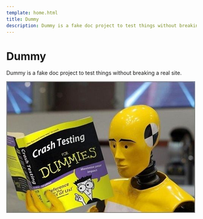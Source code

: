 ```yaml
---
template: home.html
title: Dummy
description: Dummy is a fake doc project to test things without breaking a real site.
---
```


# Dummy

Dummy is a fake doc project to test things without breaking a real site.

![Dummy at work](assets/images/dummy.jpg)
